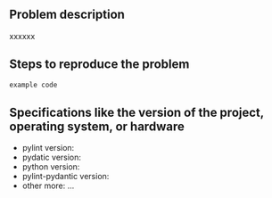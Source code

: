 ## Problem description

xxxxxx

## Steps to reproduce the problem

```python
example code
```


## Specifications like the version of the project, operating system, or hardware
* pylint version: 
* pydatic version: 
* python version:
* pylint-pydantic version:
* other more: ...
